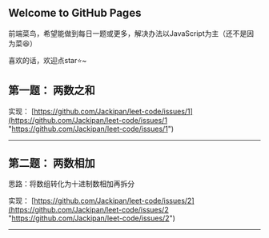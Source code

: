 ## Welcome to GitHub Pages

前端菜鸟，希望能做到每日一题或更多，解决办法以JavaScript为主（还不是因为菜:laughing:）

喜欢的话，欢迎点star:star:~

## 第一题： 两数之和

实现：   [https://github.com/Jackipan/leet-code/issues/1](https://github.com/Jackipan/leet-code/issues/1 "https://github.com/Jackipan/leet-code/issues/1")

---

## 第二题： 两数相加

思路：将数组转化为十进制数相加再拆分

实现：   [https://github.com/Jackipan/leet-code/issues/2](https://github.com/Jackipan/leet-code/issues/2 "https://github.com/Jackipan/leet-code/issues/2")

---
